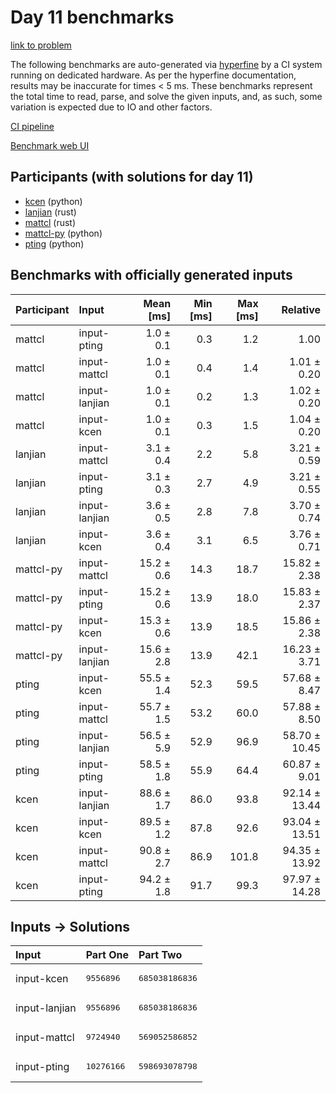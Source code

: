 # Day 11 benchmarks

[link to problem](https://adventofcode.com/2023/day/11)

The following benchmarks are auto-generated via
[hyperfine](https://github.com/sharkdp/hyperfine) by a CI system running on
dedicated hardware. As per the hyperfine documentation, results may be
inaccurate for times < 5 ms. These benchmarks represent the total time to read,
parse, and solve the given inputs, and, as such, some variation is expected due
to IO and other factors.

[CI pipeline](http://ci.papercode.net:8080/teams/main/pipelines/aoc2023)

[Benchmark web UI](https://aoc.ancalagon.black)


## Participants (with solutions for day 11)

- [kcen](https://github.com/kcen/aoc2023) (python)
- [lanjian](https://github.com/lanjian/aoc-2023) (rust)
- [mattcl](https://github.com/mattcl/aoc2023) (rust)
- [mattcl-py](https://github.com/mattcl/aoc2023-py) (python)
- [pting](https://github.com/pting/aoc2023) (python)


## Benchmarks with officially generated inputs

| Participant | Input | Mean [ms] | Min [ms] | Max [ms] | Relative |
|:---|:---|---:|---:|---:|---:|
| mattcl | input-pting | 1.0 ± 0.1 | 0.3 | 1.2 | 1.00 |
| mattcl | input-mattcl | 1.0 ± 0.1 | 0.4 | 1.4 | 1.01 ± 0.20 |
| mattcl | input-lanjian | 1.0 ± 0.1 | 0.2 | 1.3 | 1.02 ± 0.20 |
| mattcl | input-kcen | 1.0 ± 0.1 | 0.3 | 1.5 | 1.04 ± 0.20 |
| lanjian | input-mattcl | 3.1 ± 0.4 | 2.2 | 5.8 | 3.21 ± 0.59 |
| lanjian | input-pting | 3.1 ± 0.3 | 2.7 | 4.9 | 3.21 ± 0.55 |
| lanjian | input-lanjian | 3.6 ± 0.5 | 2.8 | 7.8 | 3.70 ± 0.74 |
| lanjian | input-kcen | 3.6 ± 0.4 | 3.1 | 6.5 | 3.76 ± 0.71 |
| mattcl-py | input-mattcl | 15.2 ± 0.6 | 14.3 | 18.7 | 15.82 ± 2.38 |
| mattcl-py | input-pting | 15.2 ± 0.6 | 13.9 | 18.0 | 15.83 ± 2.37 |
| mattcl-py | input-kcen | 15.3 ± 0.6 | 13.9 | 18.5 | 15.86 ± 2.38 |
| mattcl-py | input-lanjian | 15.6 ± 2.8 | 13.9 | 42.1 | 16.23 ± 3.71 |
| pting | input-kcen | 55.5 ± 1.4 | 52.3 | 59.5 | 57.68 ± 8.47 |
| pting | input-mattcl | 55.7 ± 1.5 | 53.2 | 60.0 | 57.88 ± 8.50 |
| pting | input-lanjian | 56.5 ± 5.9 | 52.9 | 96.9 | 58.70 ± 10.45 |
| pting | input-pting | 58.5 ± 1.8 | 55.9 | 64.4 | 60.87 ± 9.01 |
| kcen | input-lanjian | 88.6 ± 1.7 | 86.0 | 93.8 | 92.14 ± 13.44 |
| kcen | input-kcen | 89.5 ± 1.2 | 87.8 | 92.6 | 93.04 ± 13.51 |
| kcen | input-mattcl | 90.8 ± 2.7 | 86.9 | 101.8 | 94.35 ± 13.92 |
| kcen | input-pting | 94.2 ± 1.8 | 91.7 | 99.3 | 97.97 ± 14.28 |


## Inputs -> Solutions

| Input | Part One | Part Two |
|:---|:---|:---|
|input-kcen|<pre>9556896</pre>|<pre>685038186836</pre>|
|input-lanjian|<pre>9556896</pre>|<pre>685038186836</pre>|
|input-mattcl|<pre>9724940</pre>|<pre>569052586852</pre>|
|input-pting|<pre>10276166</pre>|<pre>598693078798</pre>|